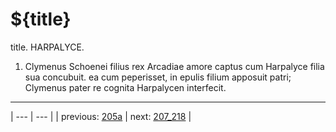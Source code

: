 # ${title}

title. HARPALYCE.



1. Clymenus Schoenei filius rex Arcadiae amore captus cum Harpalyce filia sua concubuit. ea cum peperisset, in epulis filium apposuit patri; Clymenus pater re cognita Harpalycen interfecit.



---

| --- | --- |
| previous: [205a](../205a/) | next: [207_218](../207_218/) |